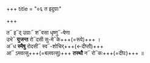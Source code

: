 +++
title = "०६ त इदुग्राः"

+++

त᳓ इ᳓द् उग्राः᳓ श᳓वसा धृष्णु᳓-षेणा  
उभे᳓ **युजन्त** रो᳓दसी सु-मे᳓के+++(=रूपे)+++ ।  
अ᳓ध **स्मैषु** रोदसी᳓ स्व᳓-शोचिर्+++(←दीप्तौ)+++  
आ᳓ ऽमवत्सु+++(=बलवत्सु)+++ **तस्थौ** न᳓ रो᳓कः+++(=दीपः)+++ ॥
